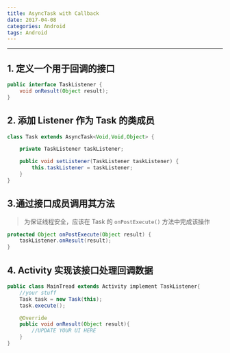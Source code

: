 ```yaml
---
title: AsyncTask with Callback
date: 2017-04-08
categories: Android
tags: Android
---
```


---

## 1. 定义一个用于回调的接口

```java
public interface TaskListener {
    void onResult(Object result);
}
```

## 2. 添加 Listener 作为 Task 的类成员
```java
class Task extends AsyncTask<Void,Void,Object> {

    private TaskListener taskListener;

    public void setListener(TaskListener taskListener) {
        this.taskListener = taskListener;
    }
}
```

## 3.通过接口成员调用其方法

> 为保证线程安全，应该在 Task 的 `onPostExecute()` 方法中完成该操作

```java
protected Object onPostExecute(Object result) {
    taskListener.onResult(result);
}
```

## 4. Activity 实现该接口处理回调数据

```java
public class MainTread extends Activity implement TaskListener{
    //your stuff
    Task task = new Task(this);
    task.execute();

    @Override
    public void onResult(Object result){
        //UPDATE YOUR UI HERE
    }
}
```
